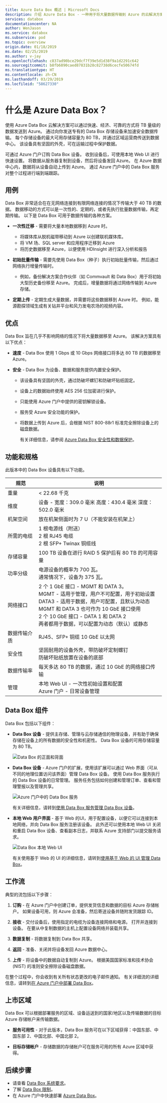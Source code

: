 ```yaml
---
title: Azure Data Box 概述 | Microsoft Docs
description: 介绍 Azure Data Box - 一种用于将大量数据传输到 Azure 的云解决方案
services: databox
documentationcenter: NA
author: WenJason
ms.service: databox
ms.subservice: pod
ms.topic: overview
origin.date: 01/18/2019
ms.date: 02/25/2019
ms.author: v-jay
ms.openlocfilehash: c837ad90bce29dcf7f39e5d1d38f9a1d2291c642
ms.sourcegitcommit: b8fb6890caed87831b28c82738d6cecfe50674fd
ms.translationtype: HT
ms.contentlocale: zh-CN
ms.lasthandoff: 03/29/2019
ms.locfileid: "58627330"
---
```

# <a name="what-is-azure-data-box"></a>什么是 Azure Data Box？

使用 Azure Data Box 云解决方案可以通过快速、经济、可靠的方式将 TB 量级的数据发送到 Azure。 通过向你发送专有的 Data Box 存储设备来加速安全数据传输。 每个存储设备的最大可用存储容量为 80 TB，并通过区域运营商传送到数据中心。 该设备具有坚固的外壳，可在运输过程中保护数据。

可通过 Azure 门户订购 Data Box 设备。 收到设备后，可使用本地 Web UI 进行快速设置。 将数据从服务器复制到设备，然后将设备发回 Azure。 在 Azure 数据中心内，数据将从设备自动上传到 Azure。 通过 Azure 门户中的 Data Box 服务对整个过程进行端到端跟踪。


## <a name="use-cases"></a>用例

Data Box 非常适合在在无网络连接到有限网络连接的情况下传输大于 40 TB 的数据。 数据移动的方式可以是一次性的、定期的，或者先执行批量数据传输，再定期传输。 以下是 Data Box 可用于数据传输的各种方案。

 - **一次性迁移** - 需要将大量本地数据移到 Azure 时。 
     - 将媒体库从脱机磁带移动到 Azure 以创建联机媒体库。
     - 将 VM 场、SQL server 和应用程序迁移到 Azure
     - 将历史数据移至 Azure，以便使用 HDInsight 进行深入分析和报告

 - **初始批量传输** - 需要先使用 Data Box（种子）执行初始批量传输，然后通过网络执行增量传输时。 
     - 例如，备份解决方案合作伙伴（如 Commvault 和 Data Box）用于将初始大型历史备份移至 Azure。 完成后，增量数据将通过网络传输到 Azure 存储。

- **定期上传** - 定期生成大量数据，并需要将这些数据移到 Azure 时。 例如，能源勘探领域生成有关钻井平台和风力发电农场的视频内容。      

## <a name="benefits"></a>优点

Data Box 旨在几乎不影响网络的情况下将大量数据移至 Azure。 该解决方案具有以下优点：

- **速度** - Data Box 使用 1 Gbps 或 10 Gbps 网络接口将多达 80 TB 的数据移至 Azure。

- **安全** - Data Box 为设备、数据和服务提供内置安全保护。
  - 该设备具有坚固的外壳，通过防破坏螺钉和防破坏贴纸固定。 
  - 设备上的数据始终使用 AES 256 位加密进行保护。
  - 只能使用 Azure 门户中提供的密钥解锁设备。
  - 服务受 Azure 安全功能的保护。
  - 将数据上传到 Azure 后，会根据 NIST 800-88r1 标准完全擦除设备上的磁盘数据。
    
    有关详细信息，请参阅 [Azure Data Box 安全性和数据保护](data-box-security.md)。

## <a name="features-and-specifications"></a>功能和规格

此版本中的 Data Box 设备具有以下功能。

| 规范                                          | 说明              |
|---------------------------------------------------------|--------------------------|
| 重量                                                  | < 22.68 千克                |
| 维度                                              | 设备 - 宽度：309.0 毫米 高度：430.4 毫米 深度：502.0 毫米 |            
| 机架空间                                              | 放在机架侧面时为 7 U（不能安装在机架上）|
| 所需的电缆                                         | 1 根电源线（附送） <br> 2 根 RJ45 电缆 <br> 2 根 SFP+ Twinax 铜缆线|
| 存储容量                                        | 100 TB 设备在进行 RAID 5 保护后有 80 TB 的可用容量|
| 功率分级                                            | 电源设备的概率为 700 瓦。 <br> 通常情况下，设备为 375 瓦。|
| 网络接口                                      | 2 个 1 GbE 接口 - MGMT 和 DATA 3。 <br> MGMT - 适用于管理，用户不可配置，用于初始设置 <br> DATA3 - 适用于数据，用户可配置，且默认为动态 <br> MGMT 和 DATA 3 也可作为 10 GbE 接口使用 <br> 2 个 10 GbE 接口 - DATA 1 和 DATA 2 <br> 两者都用于数据，可以配置为动态（默认）或静态 |
| 数据传输介质                                     | RJ45、SFP+ 铜缆 10 GbE 以太网  |
| 安全性                                                | 坚固耐用的设备外壳，带防破坏定制螺钉 <br> 防破坏贴纸放置在设备的底部|
| 数据传输率                                      | 每天多达 80 TB 的数据，通过 10 GbE 的网络接口传输        |
| 管理                                              | 本地 Web UI - 一次性初始设置和配置 <br> Azure 门户 - 日常设备管理        |

## <a name="data-box-components"></a>Data Box 组件

Data Box 包括以下组件：

* **Data Box 设备** - 提供主存储、管理与云存储通信的物理设备，并有助于确保存储在设备上的所有数据的安全性和机密性。 Data Box 设备的可用存储容量为 80 TB。 

    ![Data Box 的正面和背面 ](media/data-box-overview/data-box-combined3.png)

    
* **Data Box 设备** - Azure 门户的扩展，使用该扩展可以通过 Web 界面（可从不同的地理位置访问该界面）管理 Data Box 设备。 使用 Data Box 服务执行的 Data Box 设备的日常管理。 服务任务包括如何创建和管理订单、查看和管理警报以及管理共享。  

    ![Azure 门户中的 Data Box 服务](media/data-box-overview/data-box-service1.png)

    有关详细信息，请转到[使用 Data Box 服务管理 Data Box 设备](data-box-portal-ui-admin.md)。

* **本地 Web 用户界面** - 基于 Web 的UI，用于配置设备，以便它可以连接到本地网络，并向 Data Box 服务注册该设备。 此外还可以使用本地 Web UI 关闭和重启 Data Box 设备、查看副本日志，并联系 Azure 支持部门以提交服务请求。

    ![Data Box 本地 Web UI](media/data-box-overview/data-box-local-web-ui.png)

    有关使用基于 Web 的 UI 的详细信息，请转到[使用基于 Web 的 UI 管理 Data Box](data-box-portal-ui-admin.md)。

## <a name="the-workflow"></a>工作流

典型的流包括以下步骤：

1. **订购** - 在 Azure 门户中创建订单，提供发货信息和数据的目标 Azure 存储帐户。 如果设备可用，则 Azure 会准备，然后寄送设备并随附发货跟踪 ID。

2. **接收** - 交付设备后，使用指定的电缆为设备连接网络和电源。 打开并连接到设备。 在要从中复制数据的主机上配置设备网络并装载共享。

3. **数据复制** - 将数据复制到 Data Box 共享。

4. **返回** - 准备、关闭并将设备发回 Azure 数据中心。

5. **上传** - 将设备中的数据自动复制到 Azure。 根据美国国家标准和技术协会 (NIST) 的准则安全擦除设备磁盘数据。

在整个过程中，你会收到有关所有状态更改的电子邮件通知。 有关详细流的详细信息，请转到[在 Azure 门户中部署 Data Box](data-box-deploy-ordered.md)。

## <a name="region-availability"></a>上市区域

Data Box 可以根据部署服务的区域、设备运送到的国家/地区以及传输数据的目标 Azure 存储帐户来传输数据。 

- **服务可用性** - 对于此版本，Data Box 服务可在以下区域获得：中国东部、中国东部 2、中国北部、中国北部 2。

- **目标存储帐户** - 存储数据的存储帐户可在服务可用的所有 Azure 区域中获得。  


## <a name="next-steps"></a>后续步骤

- 请查看 [Data Box 系统要求](data-box-system-requirements.md)。
- 了解 [Data Box 限制](data-box-limits.md)。
- 在 Azure 门户中快速部署 [Azure Data Box](data-box-quickstart-portal.md)。




